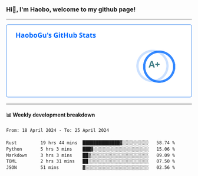 <!--<h2 align="center"> Hi👋, I'm Haobo, welcome to my github page! </h2>-->
### Hi👋, I'm Haobo, welcome to my github page!
-------

<img href="https://github.com/HaoboGu" src="assets/stats.svg" alt="github stats" /> 

-------

#### 📊 **Weekly development breakdown**
<!--START_SECTION:waka-->

```txt
From: 18 April 2024 - To: 25 April 2024

Rust         19 hrs 44 mins  ██████████████▓░░░░░░░░░░   58.74 %
Python       5 hrs 3 mins    ███▓░░░░░░░░░░░░░░░░░░░░░   15.06 %
Markdown     3 hrs 3 mins    ██▒░░░░░░░░░░░░░░░░░░░░░░   09.09 %
TOML         2 hrs 31 mins   ██░░░░░░░░░░░░░░░░░░░░░░░   07.50 %
JSON         51 mins         ▓░░░░░░░░░░░░░░░░░░░░░░░░   02.56 %
```

<!--END_SECTION:waka-->
<!--
backup url: https://github-readme-status-dusky-ten.vercel.app/api?username=HaoboGu&count_private=true&show_icons=true&theme=transparent&border_color=2f80ed
-->
<!--
**HaoboGu/HaoboGu** is a ✨ _special_ ✨ repository because its `README.md` (this file) appears on your GitHub profile.

Here are some ideas to get you started:

- 🔭 I’m currently working on AI-assisted programming tools
- 🌱 I’m currently learning ...
- 👯 I’m looking to collaborate on ...
- 🤔 I’m looking for help with ...
- 💬 Ask me about ...
- 📫 How to reach me: ...
- 😄 Pronouns: ...
- ⚡ Fun fact: ...
-->
